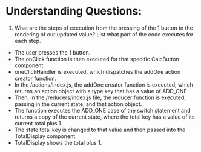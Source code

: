 # Understanding Questions:

1. What are the steps of execution from the pressing of the 1 button to the rendering of our updated value? List what part of the code executes for each step.

- The user presses the 1 button.
- The onClick function is then executed for that specific CalcButton component.
- oneClickHandler is executed, which dispatches the addOne action creator function.
- In the /actions/index.js, the addOne creator function is executed, which returns an action object with a type key that has a value of ADD_ONE
- Then, in the /reducers/index.js file, the reducer function is executed, passing in the current state, and that action object.
- The function executes the ADD_ONE case of the switch statement and returns a copy of the current state, where the total key has a value of its current total plus 1.
- The state.total key is changed to that value and then passed into the TotalDisplay component.
- TotalDisplay shows the total plus 1.
